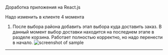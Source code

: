 Доработка приложения на React.js

Надо изменить в клиенте 4 момента

1. После выбора района добавить этап выбора куда доставить заказ.
В данный момент выбор доставки находится на последнем этапе в разделе корзина. 
Работает полностью корректно, но надо перенести в начало.
![screenshot of sample](http://github.com/virtu78/react_client/img/1.png)
***
